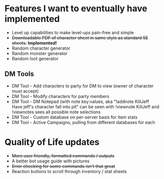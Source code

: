 # Features I want to eventually have implemented

* Level up capabilities to make level-ups pain-free and simple
* ~~Downloadable PDF of character sheet in same style as standard 5E sheets.~~ **Implemented!**
* Random character generator
* Random monster generator
* Random loot generator
## DM Tools 
* DM Tool - Add characters to party for DM to view (owner of character must accept)
* DM Tool - Modify characters for party members
* DM Tool - DM Notepad (with note key:values, aka "!addnote KillJeff Have jeff's character fall into pit" can be seen with !viewnote KillJeff and !viewnotes sees all possible note selections
* DM Tool - Custom database on per-server basis for item stats
* DM Tool - Active Campaigns, pulling from different databases for each

# Quality of Life updates
* ~~More user friendly, formatted commands / outputs~~
* A better bot usage guide with pictures
* ~~Error checking for some commands isn't that great~~
* Reaction buttons to scroll through inventory / stat sheets
